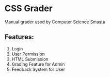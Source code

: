 # CSS Grader
Manual grader used by Computer Science Smasta

## Features:
1. Login
2. User Permission
3. HTML Submission
4. Grading Feature for Admin
5. Feedback System for User
